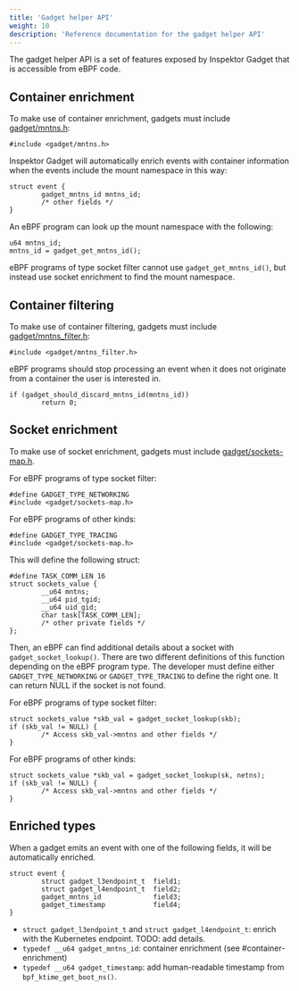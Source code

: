 ```yaml
---
title: 'Gadget helper API'
weight: 10
description: 'Reference documentation for the gadget helper API'
---
```


The gadget helper API is a set of features exposed by Inspektor Gadget that is accessible from eBPF code.

## Container enrichment

To make use of container enrichment, gadgets must include
[gadget/mntns.h](https://github.com/inspektor-gadget/inspektor-gadget/blob/main/include/gadget/mntns.h):
```
#include <gadget/mntns.h>
```

Inspektor Gadget will automatically enrich events with container information
when the events include the mount namespace in this way:

```
struct event {
        gadget_mntns_id mntns_id;
        /* other fields */
}
```

An eBPF program can look up the mount namespace with the following:
```
u64 mntns_id;
mntns_id = gadget_get_mntns_id();
```

eBPF programs of type socket filter cannot use `gadget_get_mntns_id()`, but instead
use socket enrichment to find the mount namespace.

## Container filtering

To make use of container filtering, gadgets must include
[gadget/mntns_filter.h](https://github.com/inspektor-gadget/inspektor-gadget/blob/main/include/gadget/mntns_filter.h):
```
#include <gadget/mntns_filter.h>
```

eBPF programs should stop processing an event when it does not originate from a
container the user is interested in.

```
if (gadget_should_discard_mntns_id(mntns_id))
        return 0;
```

## Socket enrichment

To make use of socket enrichment, gadgets must include
[gadget/sockets-map.h](https://github.com/inspektor-gadget/inspektor-gadget/blob/main/include/gadget/sockets-map.h).

For eBPF programs of type socket filter:
```
#define GADGET_TYPE_NETWORKING
#include <gadget/sockets-map.h>
```

For eBPF programs of other kinds:
```
#define GADGET_TYPE_TRACING
#include <gadget/sockets-map.h>
```

This will define the following struct:
```
#define TASK_COMM_LEN 16
struct sockets_value {
        __u64 mntns;
        __u64 pid_tgid;
        __u64 uid_gid;
        char task[TASK_COMM_LEN];
        /* other private fields */
};
```

Then, an eBPF can find additional details about a socket with
`gadget_socket_lookup()`. There are two different definitions of this function
depending on the eBPF program type. The developer must define either
`GADGET_TYPE_NETWORKING` or `GADGET_TYPE_TRACING` to define the right one.
It can return NULL if the socket is not found.

For eBPF programs of type socket filter:

```
struct sockets_value *skb_val = gadget_socket_lookup(skb);
if (skb_val != NULL) {
        /* Access skb_val->mntns and other fields */
}
```

For eBPF programs of other kinds:

```
struct sockets_value *skb_val = gadget_socket_lookup(sk, netns);
if (skb_val != NULL) {
        /* Access skb_val->mntns and other fields */
}
```

## Enriched types

When a gadget emits an event with one of the following fields, it will be
automatically enriched.

```
struct event {
        struct gadget_l3endpoint_t  field1;
        struct gadget_l4endpoint_t  field2;
        gadget_mntns_id             field3;
        gadget_timestamp            field4;
}
```

* `struct gadget_l3endpoint_t` and `struct gadget_l4endpoint_t`: enrich with the Kubernetes endpoint. TODO: add details.
* `typedef __u64 gadget_mntns_id`: container enrichment (see #container-enrichment)
* `typedef __u64 gadget_timestamp`: add human-readable timestamp from `bpf_ktime_get_boot_ns()`.
